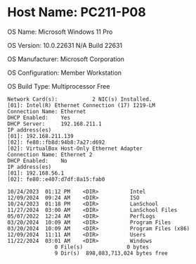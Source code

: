 # Host Name:                 PC211-P08

OS Name:                   Microsoft Windows 11 Pro

OS Version:                10.0.22631 N/A Build 22631

OS Manufacturer:           Microsoft Corporation

OS Configuration:          Member Workstation

OS Build Type:             Multiprocessor Free

```
Network Card(s):           2 NIC(s) Installed.
[01]: Intel(R) Ethernet Connection (17) I219-LM  
Connection Name: Ethernet             
DHCP Enabled:    Yes   
DHCP Server:     192.168.211.1                   
IP address(es)            
[01]: 192.168.211.139  
[02]: fe80::fb8d:94b8:7a27:d692
[02]: VirtualBox Host-Only Ethernet Adapter
Connection Name: Ethernet 2              
DHCP Enabled:    No                   
IP address(es)               
[01]: 192.168.56.1   
[02]: fe80::e407:d7df:8a15:fab0
```
```
10/24/2023  01:12 PM    <DIR>          Intel
12/09/2024  09:24 AM    <DIR>          ISO
10/24/2023  01:18 PM    <DIR>          LanSchool
11/27/2024  03:00 AM    <DIR>          LanSchool Files
05/07/2022  12:24 AM    <DIR>          PerfLogs
03/20/2024  10:09 AM    <DIR>          Program Files
03/20/2024  10:09 AM    <DIR>          Program Files (x86)
12/09/2024  11:11 AM    <DIR>          Users
11/22/2024  03:01 AM    <DIR>          Windows
               0 File(s)              0 bytes
               9 Dir(s)  898,083,713,024 bytes free
```
